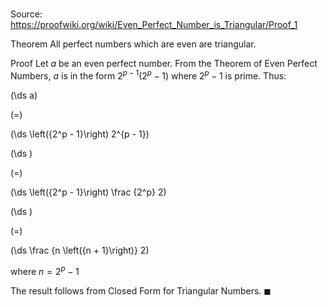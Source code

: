 # 

Source: https://proofwiki.org/wiki/Even_Perfect_Number_is_Triangular/Proof_1

Theorem
All perfect numbers which are even are triangular.


Proof
Let $a$ be an even perfect number.
From the Theorem of Even Perfect Numbers, $a$ is in the form $2^{p - 1} \left({2^p - 1}\right)$ where $2^p - 1$ is prime.
Thus:














\(\ds a\)

\(=\)







\(\ds \left({2^p - 1}\right) 2^{p - 1}\)




















\(\ds \)

\(=\)







\(\ds \left({2^p - 1}\right) \frac {2^p} 2\)




















\(\ds \)

\(=\)







\(\ds \frac {n \left({n + 1}\right)} 2\)





where $n = 2^p - 1$



The result follows from Closed Form for Triangular Numbers.
$\blacksquare$





